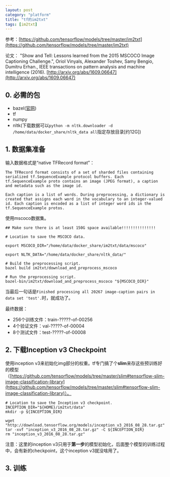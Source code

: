 ```yaml
---
layout: post
category: "platform"
title: "tf的im2txt"
tags: [im2txt]
---
```


参考：[https://github.com/tensorflow/models/tree/master/im2txt](https://github.com/tensorflow/models/tree/master/im2txt)

论文：
"Show and Tell: Lessons learned from the 2015 MSCOCO Image Captioning Challenge.", Oriol Vinyals, Alexander Toshev, Samy Bengio, Dumitru Erhan., IEEE transactions on pattern analysis and machine intelligence (2016).
[http://arxiv.org/abs/1609.06647](http://arxiv.org/abs/1609.06647)


## 0. 必需的包

+ bazel([官网](https://bazel.build/versions/master/docs/install.html))
+ tf
+ numpy
+ nltk(下载数据可以```python -m nltk.downloader -d /home/data/docker_share/nltk_data all```指定存放目录[约12G])

## 1. 数据集准备

输入数据格式是“native TFRecord format”：

```
The TFRecord format consists of a set of sharded files containing serialized tf.SequenceExample protocol buffers. Each tf.SequenceExample proto contains an image (JPEG format), a caption and metadata such as the image id.

Each caption is a list of words. During preprocessing, a dictionary is created that assigns each word in the vocabulary to an integer-valued id. Each caption is encoded as a list of integer word ids in the tf.SequenceExample protos.

```


使用mscoco数据集。

```
## Make sure there is at least 150G space available!!!!!!!!!!!!!!!

# Location to save the MSCOCO data. 

export MSCOCO_DIR="/home/data/docker_share/im2txt/data/mscoco"

export NLTK_DATA="/home/data/docker_share/nltk_data/"

# Build the preprocessing script.
bazel build im2txt/download_and_preprocess_mscoco

# Run the preprocessing script.
bazel-bin/im2txt/download_and_preprocess_mscoco "${MSCOCO_DIR}"

```

当最后一句话是```Finished processing all 20267 image-caption pairs in data set 'test'.```时，就成功了。

最终数据：

+ 256个训练文件：train-?????-of-00256
+ 4个验证文件：val-?????-of-00004
+ 8个测试文件：test-?????-of-00008

## 2. 下载Inception v3 Checkpoint

使用inception v3来初始化img部分的权重。tf专门搞了个**slim**来存这些预训练好的模型（[https://github.com/tensorflow/models/tree/master/slim#tensorflow-slim-image-classification-library](https://github.com/tensorflow/models/tree/master/slim#tensorflow-slim-image-classification-library)）。

```
# Location to save the Inception v3 checkpoint.
INCEPTION_DIR="${HOME}/im2txt/data"
mkdir -p ${INCEPTION_DIR}

wget "http://download.tensorflow.org/models/inception_v3_2016_08_28.tar.gz"
tar -xvf "inception_v3_2016_08_28.tar.gz" -C ${INCEPTION_DIR}
rm "inception_v3_2016_08_28.tar.gz"
```

注意：这里的inception v3只用于**第一步**的模型初始化，后面整个模型的训练过程中，会有新的checkpoint，这个inception v3就没啥用了。

## 3. 训练

